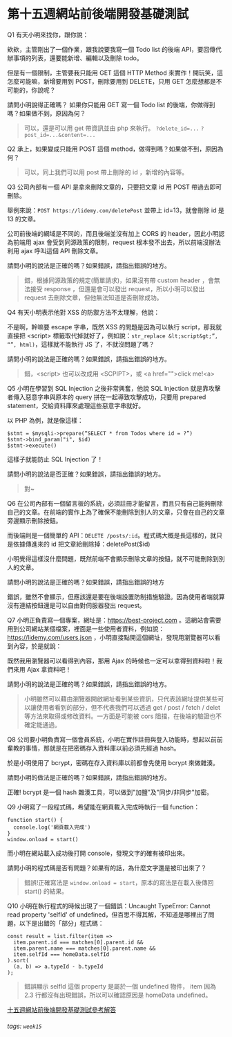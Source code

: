 # 第十五週網站前後端開發基礎測試
Q1
有天小明來找你，跟你說：

欸欸，主管剛出了一個作業，跟我說要我寫一個 Todo list 的後端 API，要回傳代辦事項的列表，還要能新增、編輯以及刪除 todo。

但是有一個限制，主管要我只能用 GET 這個 HTTP Method 來實作！開玩笑，這怎麼可能嘛，新增要用到 POST，刪除要用到 DELETE，只用 GET 怎麼想都是不可能的，你說呢？

請問小明說得正確嗎？
如果你只能用 GET 寫一個 Todo list 的後端，你做得到嗎？如果做不到，原因為何？

> 可以，還是可以用 get 帶資訊並由 php 來執行。
> ``?delete_id=...``
> ``?post_id=...&content=...``
> 

Q2
承上，如果變成只能用 POST 這個 method，做得到嗎？如果做不到，原因為何？

> 可以，同上我們可以用 post 帶上刪除的 id ，新增的內容等。

Q3
公司內部有一個 API 是拿來刪除文章的，只要把文章 id 用 POST 帶過去即可刪除。

舉例來說：``POST https://lidemy.com/deletePost`` 並帶上 id=13，就會刪除 id 是 13 的文章。

公司前後端的網域是不同的，而且後端並沒有加上 CORS 的 header，因此小明認為前端用 ajax 會受到同源政策的限制，request 根本發不出去，所以前端沒辦法利用 ajax 呼叫這個 API 刪除文章。

請問小明的說法是正確的嗎？如果錯誤，請指出錯誤的地方。
> 錯，根據同源政策的規定(簡單請求)，如果沒有帶 custom header ，會無法接受 response ，但還是會可以發出 request，所以小明可以發出 request 去刪除文章，但他無法知道是否刪除成功。

Q4
有天小明表示他對 XSS 的防禦方法不太理解，他說：

不是啊，幹嘛要 escape 字串，既然 XSS 的問題是因為可以執行 script，那我就直接把 &lt;script&gt; 標籤取代掉就好了，例如說：``str_replace &lt;script&gt;”, “”, html)``，這樣就不能執行 JS 了，不就沒問題了嗎？

請問小明的說法是正確的嗎？如果錯誤，請指出錯誤的地方。
> 錯，&lt;script&gt; 也可以改成用 &lt;SCPIPT&gt;，或 &lt;a href=""&gt;click me!&lt;a&gt;

Q5
小明在學習到 SQL Injection 之後非常興奮，他說 SQL Injection 就是靠攻擊者傳入惡意字串與原本的 query 拼在一起導致攻擊成功，只要用 prepared statement，交給資料庫來處理這些惡意字串就好。

以 PHP 為例，就是像這樣：
```php=
$stmt = $mysqli->prepare(“SELECT * from Todos where id = ?”)
$stmt->bind_param("i", $id)
$stmt->execute()
```
這樣子就能防止 SQL Injection 了！

請問小明的說法是否正確？如果錯誤，請指出錯誤的地方。
> 對~

Q6
在公司內部有一個留言板的系統，必須註冊才能留言，而且只有自己能夠刪除自己的文章。在前端的實作上為了確保不能刪除到別人的文章，只會在自己的文章旁邊顯示刪除按鈕。

而後端則是一個簡單的 API：``DELETE /posts/:id``。程式碼大概是長這樣的，就只是依據傳進來的 id 把文章給刪除掉：deletePost($id)

小明覺得這樣沒什麼問題，既然前端不會顯示刪除文章的按鈕，就不可能刪除到別人的文章。

請問小明的說法是正確的嗎？如果錯誤，請指出錯誤的地方

錯誤，雖然不會顯示，但應該還是要在後端設置防制措施驗證。因為使用者端就算沒有連結按鈕還是可以自由對伺服器發出 request。

Q7
小明正負責寫一個專案，網址是：https://best-project.com 。這網站會需要用到公司網站某個檔案，裡面是一些使用者資料，例如說：https://lidemy.com/users.json ，小明直接點開這個網址，發現用瀏覽器可以看到內容，於是就說：

既然我用瀏覽器可以看得到內容，那用 Ajax 的時候也一定可以拿得到資料啦！我們來用 Ajax 拿資料吧！

請問小明的說法是正確的嗎？如果錯誤，請指出錯誤的地方。
> 小明雖然可以藉由瀏覽器開啟網址看到某些資訊，只代表該網址提供某些可以讓使用者看到的部分，但不代表我們可以透過 get / post / fetch / delet 等方法來取得或修改資料。一方面是可能被 cors 阻擋，在後端的驗證也不確定能通過。

Q8
公司要小明負責寫一個會員系統，小明在實作註冊與登入功能時，想起以前前輩教的事情，那就是在把密碼存入資料庫以前必須先經過 hash。

於是小明使用了 bcrypt，密碼在存入資料庫以前都會先使用 bcrypt 來做雜湊。

請問小明的做法是正確的嗎？如果錯誤，請指出錯誤的地方。

正確!
bcrypt 是一個 hash 雜湊工具，可以做到"加鹽"及"同步/非同步"加密。

Q9
小明寫了一段程式碼，希望能在網頁載入完成時執行一個 function：
```javascript=
function start() {
  console.log('網頁載入完成')
}
window.onload = start()
```
而小明在網站載入成功後打開 console，發現文字的確有被印出來。

請問小明的程式碼是否有問題？如果有的話，為什麼文字還是被印出來了？
> 錯誤!正確寫法是 ``window.onload = start``，原本的寫法是在載入後傳回 start() 的結果。

Q10
小明在執行程式的時候出現了一個錯誤：Uncaught TypeError: Cannot read property 'selfId' of undefined，但百思不得其解，不知道是哪裡出了問題，以下是出錯的「部分」程式碼：
```javascript=
const result = list.filter(item =>
  item.parent.id === matches[0].parent.id &&
  item.parent.name === matches[0].parent.name &&
  item.selfId === homeData.selfId
).sort(
  (a, b) => a.typeId - b.typeId
);
```

> 錯誤顯示 selfId 這個 property 是屬於一個 undefined 物件， item 因為 2.3 行都沒有出現錯誤，所以可以確認原因是 homeData undefined。

[十五週網站前後端開發基礎測試參考解答](https://github.com/Lidemy/mentor-program-3rd/issues/5)
###### tags: `week15`